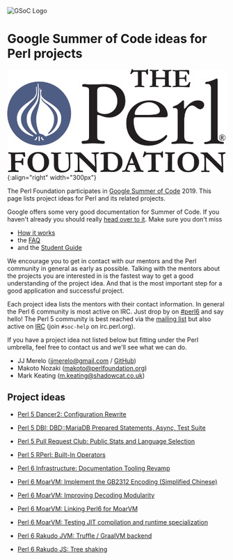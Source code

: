 ![GSoC Logo](https://summerofcode.withgoogle.com/static/img/summer-of-code-logo.svg)

# Google Summer of Code ideas for Perl projects

![TPF](img/tpf_logo_transparent.png){:align="right" width="300px"}


The Perl Foundation participates in [Google Summer of Code](https://summerofcode.withgoogle.com/) 2019.
This page lists project ideas for Perl and its related projects.

Google offers some very good documentation for Summer of Code. If you haven't already you should really
[head over to it](https://summerofcode.withgoogle.com/). Make sure you don't miss

- [How it works](https://summerofcode.withgoogle.com/how-it-works/)
- the [FAQ](https://developers.google.com/open-source/gsoc/faq)
- and the [Student Guide](https://google.github.io/gsocguides/student/)

We encourage you to get in contact with our mentors and the Perl community in general as early as possible.
Talking with the mentors about the projects you are interested in is the fastest way to get a good
understanding of the project idea. And that is the most important step for a good application and
successful project.

Each project idea lists the mentors with their contact information.
In general the Perl 6 community is most active on IRC. Just drop by on [#perl6](https://webchat.freenode.net/?channels=perl6&nick=) and say hello!
The Perl 5 community is best reached via the [mailing list](https://groups.google.com/forum/#!forum/tpf-gsoc-students) but also active on [IRC](https://www.irc.perl.org/) (join `#soc-help` on irc.perl.org).

If you have a project idea not listed below but fitting under the Perl umbrella, feel free to contact us
and we'll see what we can do.

* JJ Merelo (jjmerelo@gmail.com / [GitHub](https://github.com/JJ))
* Makoto Nozaki (makoto@perlfoundation.org)
* Mark Keating (m.keating@shadowcat.co.uk)


Project ideas
-------------

* [Perl 5 Dancer2: Configuration Rewrite](perl5/d2-config.md)

* [Perl 5 DBI: DBD::MariaDB Prepared Statements, Async, Test Suite](perl5/DBD-MariaDB.md)

* [Perl 5 Pull Request Club: Public Stats and Language Selection](perl5/PullRequestClub.md)

* [Perl 5 RPerl: Built-In Operators](perl5/RPerl_Operators.md)

* [Perl 6 Infrastructure: Documentation Tooling Revamp](perl6/docs.md)

* [Perl 6 MoarVM: Implement the GB2312 Encoding (Simplified Chinese)](perl6/GB2312-encoding-decoding.md)

* [Perl 6 MoarVM: Improving Decoding Modularity](perl6/decoding-modularity.md)

* [Perl 6 MoarVM: Linking Perl6 for MoarVM](perl6/linking.md)

* [Perl 6 MoarVM: Testing JIT compilation and runtime specialization](perl6/spesh-jit-testing.md)

* [Perl 6 Rakudo JVM: Truffle / GraalVM backend](perl6/truffle.md)

* [Perl 6 Rakudo JS: Tree shaking](perl6/js-tree-shaking.md)

